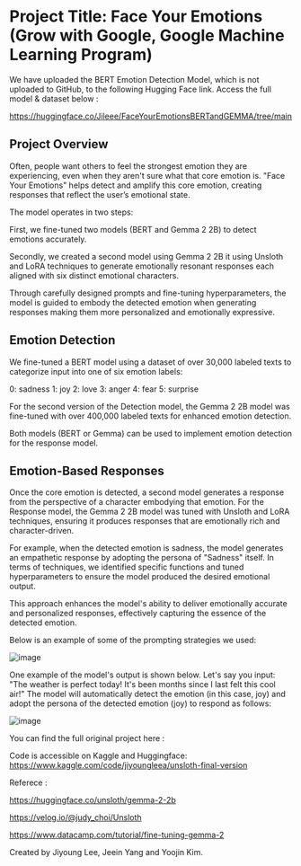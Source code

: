 # Project Title: Face Your Emotions (Grow with Google, Google Machine Learning Program)

We have uploaded the BERT Emotion Detection Model, which is not uploaded to GitHub, to the following Hugging Face link. Access the full model & dataset below : 

https://huggingface.co/Jileee/FaceYourEmotionsBERTandGEMMA/tree/main

## Project Overview

Often, people want others to feel the strongest emotion they are experiencing, even when they aren't sure what that core emotion is. "Face Your Emotions" helps detect and amplify this core emotion, creating responses that reflect the user’s emotional state.

The model operates in two steps:

First, we fine-tuned two models (BERT and Gemma 2 2B) to detect emotions accurately.

Secondly, we created a second model using Gemma 2 2B it using Unsloth and LoRA techniques to generate emotionally resonant responses each aligned with six distinct emotional characters.

Through carefully designed prompts and fine-tuning hyperparameters, the model is guided to embody the detected emotion when generating responses making them more personalized and emotionally expressive.

## Emotion Detection

We fine-tuned a BERT model using a dataset of over 30,000 labeled texts to categorize input into one of six emotion labels:

0: sadness 1: joy 2: love 3: anger 4: fear 5: surprise

For the second version of the Detection model, the Gemma 2 2B model was fine-tuned with over 400,000 labeled texts for enhanced emotion detection.

Both models (BERT or Gemma) can be used to implement emotion detection for the response model.

## Emotion-Based Responses

Once the core emotion is detected, a second model generates a response from the perspective of a character embodying that emotion. For the Response model, the Gemma 2 2B model was tuned with Unsloth and LoRA techniques, ensuring it produces responses that are emotionally rich and character-driven.

For example, when the detected emotion is sadness, the model generates an empathetic response by adopting the persona of "Sadness" itself. In terms of techniques, we identified specific functions and tuned hyperparameters to ensure the model produced the desired emotional output.

This approach enhances the model's ability to deliver emotionally accurate and personalized responses, effectively capturing the essence of the detected emotion.

Below is an example of some of the prompting strategies we used:

![image](https://github.com/user-attachments/assets/cc973962-4bd9-48c1-8897-737a0d908d95)


One example of the model's output is shown below. Let's say you input: "The weather is perfect today! It's been months since I last felt this cool air!" The model will automatically detect the emotion (in this case, joy) and adopt the persona of the detected emotion (joy) to respond as follows:

![image](https://github.com/user-attachments/assets/d88e10b5-2c90-4110-9737-5c3c7b4bfa8f)

You can find the full original project here :

Code is accessible on Kaggle and Huggingface: https://www.kaggle.com/code/jiyoungleea/unsloth-final-version

Referece :

https://huggingface.co/unsloth/gemma-2-2b

https://velog.io/@judy_choi/Unsloth

https://www.datacamp.com/tutorial/fine-tuning-gemma-2

Created by Jiyoung Lee, Jeein Yang and Yoojin Kim.
